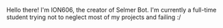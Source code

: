 Hello there! I'm ION606, the creator of Selmer Bot.
I'm currently a full-time student trying not to neglect most of my projects and failing :/


<!---
ION606/ION606 is a ✨ special ✨ repository because its `README.md` (this file) appears on your GitHub profile.
You can click the Preview link to take a look at your changes.
--->
